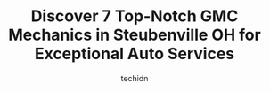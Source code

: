 ---
layout: ampstory
image: https://images.unsplash.com/photo-1534285686845-f2a7844e65b1?ixlib=rb-4.0.3&ixid=MnwxMjA3fDB8MHxwaG90by1wYWdlfHx8fGVufDB8fHx8&auto=format&fit=crop&w=640&h=853&q=80
author: techidn
featured: false
description: Trust your vehicles maintenance and repairs to the 7 best GMC Mechanic in Steubenville OH, USA. With their extensive experience, cutting-edge technology, and commitment to customer satisfac
title: Discover 7 Top-Notch GMC Mechanics in Steubenville OH for Exceptional Auto Services
cover:
   title: Discover 7 Top-Notch GMC Mechanics in Steubenville OH for Exceptional Auto Services
   subtitle: Rickpate
   background: https://images.unsplash.com/photo-1534285686845-f2a7844e65b1?ixlib=rb-4.0.3&ixid=MnwxMjA3fDB8MHxwaG90by1wYWdlfHx8fGVufDB8fHx8&auto=format&fit=crop&w=640&h=853&q=80

pages: 
 - layout: thirds
   top: <h1>#1 Gerry Raymond Chevrolet Buick GMC</h1>
   bottom: "<p>Service department here is phenomenal!   Theyve taken great care of our Yukon Denali and have earned our trust. Theyre always quick to address our needs and communi</p>"
   background: https://www.knot35.com/toplist/wp-content/uploads/2023/06/best-gmc-mechanic-1-in-steubenville-oh-1685840880.jpeg
   backgroundblur: true
 - layout: thirds
   top: <h1>#2 AutoZone Auto Parts</h1>
   bottom: "<p>206 N 7th St, Steubenville, OH 43952, United States</p>"
   background: https://www.knot35.com/toplist/wp-content/uploads/2023/06/best-gmc-mechanic-2-in-steubenville-oh-1685840880.jpeg
   cta:
      link: https://www.knot35.com/toplist/discover-7-top-notch-gmc-mechanics-in-steubenville-oh-for-exceptional-auto-services/
      text: Discover 7 Top-Notch GMC Mechanics in Steubenville OH for Exceptional Auto Services
 - layout: thirds
   top: <h1>#3 Sunset Motors Incorp</h1>
   bottom: "<p>2218 Sunset Blvd #2403, Steubenville, OH 43952, United States</p>"
   background: https://www.knot35.com/toplist/wp-content/uploads/2023/06/best-gmc-mechanic-3-in-steubenville-oh-1685840880.jpeg
   cta:
      link: https://www.knot35.com/toplist/discover-7-top-notch-gmc-mechanics-in-steubenville-oh-for-exceptional-auto-services/
      text: Discover 7 Top-Notch GMC Mechanics in Steubenville OH for Exceptional Auto Services
 - layout: thirds
   top: <h1>#4 Steubenville Truck Center Inc.</h1>
   bottom: "<p>620 South St, Steubenville, OH 43952, United States</p>"
   background: https://images.unsplash.com/photo-1632260260864-caf7fde5ec36?ixlib=rb-4.0.3&ixid=MnwxMjA3fDB8MHxwaG90by1wYWdlfHx8fGVufDB8fHx8&auto=format&fit=crop&w=640&h=853&q=80
   cta:
      link: https://www.knot35.com/toplist/discover-7-top-notch-gmc-mechanics-in-steubenville-oh-for-exceptional-auto-services/
      text: Discover 7 Top-Notch GMC Mechanics in Steubenville OH for Exceptional Auto Services
 - layout: thirds
   top: <h1>#5 Marcino Enterprises LLC</h1>
   bottom: "<p>207 Canton Rd, Wintersville, OH 43953, United States</p>"
   background: https://images.unsplash.com/photo-1488554378835-f7acf46e6c98?ixlib=rb-4.0.3&ixid=MnwxMjA3fDB8MHxwaG90by1wYWdlfHx8fGVufDB8fHx8&auto=format&fit=crop&w=640&h=853&q=80
   cta:
      link: https://www.knot35.com/toplist/discover-7-top-notch-gmc-mechanics-in-steubenville-oh-for-exceptional-auto-services/
      text: Discover 7 Top-Notch GMC Mechanics in Steubenville OH for Exceptional Auto Services
 - layout: thirds
   top: <h1>#6 G & G Auto Sales</h1>
   bottom: "<p>417 Cadiz Rd, Wintersville, OH 43953, United States</p>"
   background: https://images.unsplash.com/photo-1524169358666-79f22534bc6e?ixlib=rb-4.0.3&ixid=MnwxMjA3fDB8MHxwaG90by1wYWdlfHx8fGVufDB8fHx8&auto=format&fit=crop&w=640&h=853&q=80
   cta:
      link: https://www.knot35.com/toplist/discover-7-top-notch-gmc-mechanics-in-steubenville-oh-for-exceptional-auto-services/
      text: Discover 7 Top-Notch GMC Mechanics in Steubenville OH for Exceptional Auto Services
 - layout: thirds
   top: <h1>#7 De Frank & Son Auto Body</h1>
   bottom: "<p>315 Two Ridge Rd, Wintersville, OH 43953, United States</p>"
   background: https://images.unsplash.com/photo-1489694553447-4c9339da310d?ixlib=rb-4.0.3&ixid=MnwxMjA3fDB8MHxwaG90by1wYWdlfHx8fGVufDB8fHx8&auto=format&fit=crop&w=640&h=853&q=80
   cta:
      link: https://www.knot35.com/toplist/discover-7-top-notch-gmc-mechanics-in-steubenville-oh-for-exceptional-auto-services/
      text: Discover 7 Top-Notch GMC Mechanics in Steubenville OH for Exceptional Auto Services
 - layout: thirds
   middle: Continue reading...
   background: https://images.unsplash.com/photo-1564951434112-64d74cc2a2d7?ixlib=rb-4.0.3&ixid=MnwxMjA3fDB8MHxwaG90by1wYWdlfHx8fGVufDB8fHx8&auto=format&fit=crop&w=640&h=853&q=80
   cta:
      link: https://www.knot35.com/toplist/discover-7-top-notch-gmc-mechanics-in-steubenville-oh-for-exceptional-auto-services/
      text: Discover 7 Top-Notch GMC Mechanics in Steubenville OH for Exceptional Auto Services
      
---